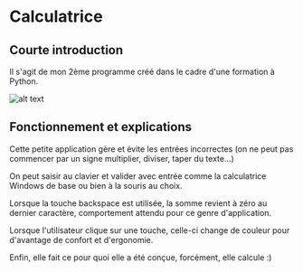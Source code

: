 # Calculatrice

## Courte introduction
Il s'agit de mon 2ème programme créé dans le cadre d'une formation à Python.

![alt text](https://zupimages.net/up/22/13/49yj.png)


## Fonctionnement et explications
Cette petite application gère et évite les entrées incorrectes (on ne peut pas commencer par un signe multiplier, diviser, taper du texte...)

On peut saisir au clavier et valider avec entrée comme la calculatrice Windows de base ou bien à la souris au choix.

Lorsque la touche backspace est utilisée, la somme revient à zéro au dernier caractère, comportement attendu pour ce genre d'application.

Lorsque l'utilisateur clique sur une touche, celle-ci change de couleur pour d'avantage de confort et d'ergonomie.

Enfin, elle fait ce pour quoi elle a été conçue, forcément, elle calcule :)

